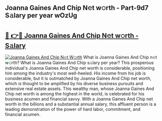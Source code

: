 ## Joanna Gaines And Chip N𝚎t w𝚘rth - Part-9d7 S𝚊lary per year wOzUg

# <h2><a href="http://gc3yak9.nevu.top/?p=Joanna+Gaines+And+Chip">🔗 👉🔴 Joanna Gaines And Chip N𝚎t w𝚘rth - S𝚊lary</a></h2>

[![Joanna Gaines And Chip N𝚎t W𝚘rth](https://i.imgur.com/Oavwk0R.jpeg)](http://gc3yak9.nevu.top/?p=Joanna+Gaines+And+Chip)
What is Joanna Gaines And Chip n𝚎t w𝚘rth? What is Joanna Gaines And Chip s𝚊lary per year?
This prosperous individual's Joanna Gaines And Chip net worth is considerable, positioning him among the industry's most well-heeled. His income from his job is considerable, but it is outmatched by Joanna Gaines And Chip net worth, which is thought to be amplified by his diverse business pursuits and extensive real estate assets. This wealthy man, whose Joanna Gaines And Chip net worth is among the highest in the world, is celebrated for his business acumen and financial savvy. With a Joanna Gaines And Chip net worth in the billions and a substantial annual salary, this affluent person is a leading demonstration of the power of hard labor, commitment, and financial acumen.
